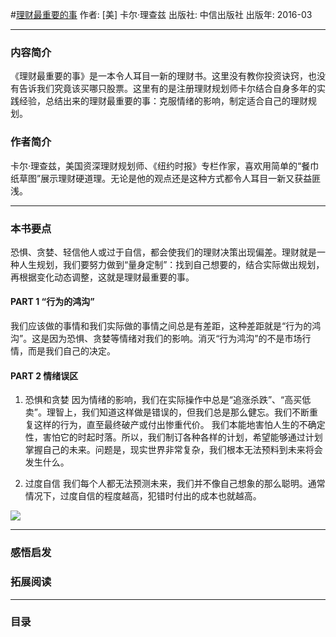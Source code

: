 #[理财最重要的事](https://book.douban.com/subject/26810021/)
作者:  [美] 卡尔·理查兹
出版社: 中信出版社
出版年: 2016-03
***
### 内容简介 
《理财最重要的事》是一本令人耳目一新的理财书。这里没有教你投资诀窍，也没有告诉我们究竟该买哪只股票。这里有的是注册理财规划师卡尔结合自身多年的实践经验，总结出来的理财最重要的事：克服情绪的影响，制定适合自己的理财规划。

### 作者简介 
卡尔·理查兹，美国资深理财规划师、《纽约时报》专栏作家，喜欢用简单的“餐巾纸草图”展示理财硬道理。无论是他的观点还是这种方式都令人耳目一新又获益匪浅。
***
### 本书要点
恐惧、贪婪、轻信他人或过于自信，都会使我们的理财决策出现偏差。理财就是一种人生规划，我们要努力做到“量身定制”：找到自己想要的，结合实际做出规划，再根据变化动态调整，这就是理财最重要的事。

#### PART 1 “行为的鸿沟”
我们应该做的事情和我们实际做的事情之间总是有差距，这种差距就是“行为的鸿沟”。这是因为恐惧、贪婪等情绪对我们的影响。消灭“行为鸿沟”的不是市场行情，而是我们自己的决定。

#### PART 2 情绪误区
1. 恐惧和贪婪
因为情绪的影响，我们在实际操作中总是“追涨杀跌”、“高买低卖”。理智上，我们知道这样做是错误的，但我们总是那么健忘。我们不断重复这样的行为，直至最终破产或付出惨重代价。
我们本能地害怕人生的不确定性，害怕它的时起时落。所以，我们制订各种各样的计划，希望能够通过计划掌握自己的未来。问题是，现实世界非常复杂，我们根本无法预料到未来将会发生什么。

2. 过度自信
我们每个人都无法预测未来，我们并不像自己想象的那么聪明。通常情况下，过度自信的程度越高，犯错时付出的成本也就越高。



![](./_image/2017-06-13-06-27-47.jpg)
***
### 感悟启发
### 拓展阅读
***
### 目录